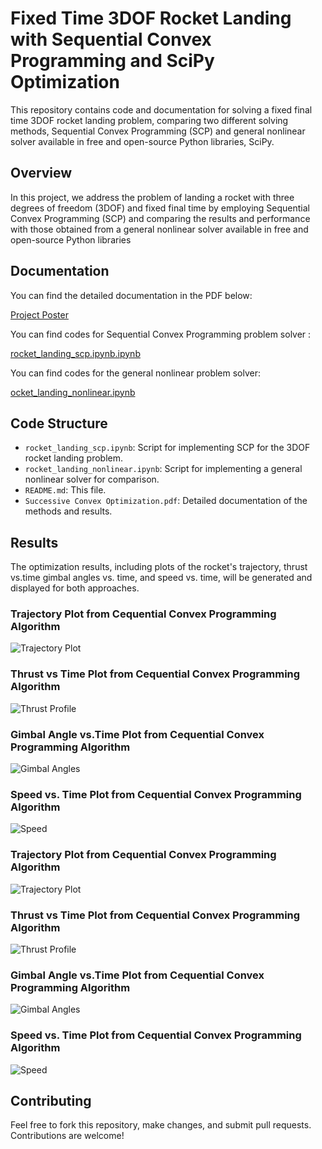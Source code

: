 # Fixed Time 3DOF Rocket Landing with Sequential Convex Programming and SciPy Optimization

This repository contains code and documentation for solving a fixed final time 3DOF rocket landing problem, comparing two different solving methods, Sequential Convex Programming (SCP) and general nonlinear solver available in free and open-source Python libraries, SciPy.

## Overview

In this project, we address the problem of landing a rocket with three degrees of freedom (3DOF) and fixed final time by employing Sequential Convex Programming (SCP) and comparing the results and performance with those obtained from a general nonlinear solver available in free and open-source Python libraries

## Documentation

You can find the detailed documentation in the PDF below:

[Project Poster](./Poster.pdf)



You can find codes for Sequential Convex Programming problem solver :

[rocket_landing_scp.ipynb.ipynb](./rocket_landing_scp.ipynb.ipynb)



You can find codes for the general nonlinear problem solver:

[ocket_landing_nonlinear.ipynb](./rocket_landing_nonlinear.ipynb)



## Code Structure

- `rocket_landing_scp.ipynb`: Script for implementing SCP for the 3DOF rocket landing problem.
- `rocket_landing_nonlinear.ipynb`: Script for implementing a general nonlinear solver for comparison.
- `README.md`: This file.
- `Successive Convex Optimization.pdf`: Detailed documentation of the methods and results.


## Results

The optimization results, including plots of the rocket's trajectory, thrust vs.time  gimbal angles vs. time, and speed vs. time, will be generated and displayed for both approaches.


### Trajectory Plot from Cequential Convex Programming Algorithm

![Trajectory Plot](./images/SCP1.png)

### Thrust vs Time Plot from Cequential Convex Programming Algorithm

![Thrust Profile](./images/SCP2.png)

### Gimbal Angle vs.Time Plot from Cequential Convex Programming Algorithm

![Gimbal Angles](./images/SCP3.png)

### Speed vs. Time Plot from Cequential Convex Programming Algorithm

![Speed](./images/SCP4.png)

### Trajectory Plot from Cequential Convex Programming Algorithm

![Trajectory Plot](./images/NGA1.png)

### Thrust vs Time Plot from Cequential Convex Programming Algorithm

![Thrust Profile](./images/NGA2.png)

### Gimbal Angle vs.Time Plot from Cequential Convex Programming Algorithm

![Gimbal Angles](./images/NGA3.png)

### Speed vs. Time Plot from Cequential Convex Programming Algorithm

![Speed](./images/NGA4.png)

## Contributing

Feel free to fork this repository, make changes, and submit pull requests. Contributions are welcome!

